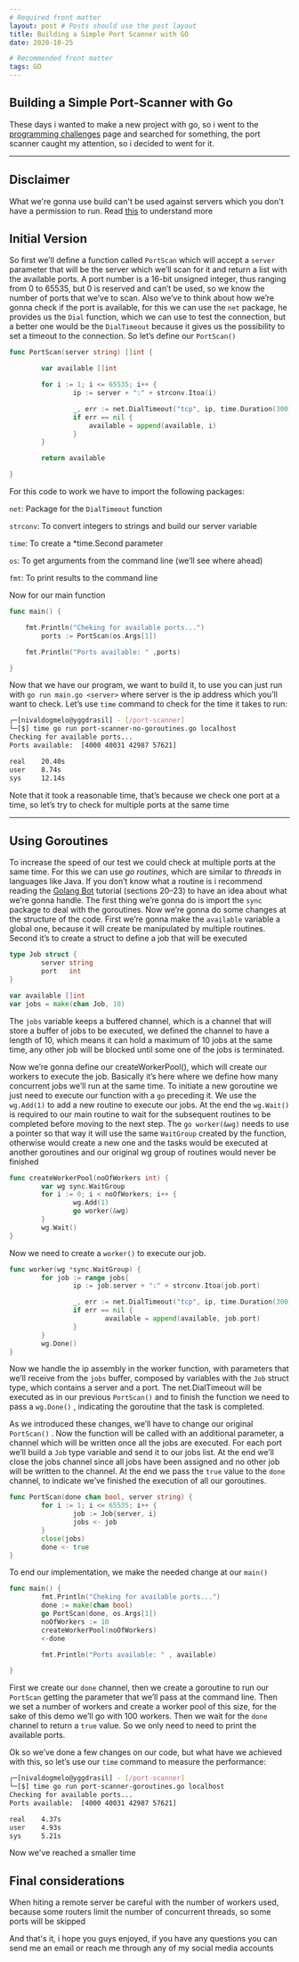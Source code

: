 ```yaml
---
# Required front matter
layout: post # Posts should use the post layout
title: Building a Simple Port Scanner with GO
date: 2020-10-25

# Recommended front matter
tags: GO 
---
```


## Building a Simple Port-Scanner with Go

These days i wanted to make a new project with go, so i went to the [programming challenges](https://github.com/thinkbreak/programming-challenges) page and searched for something, the port
scanner caught my attention, so i decided to went for it.

----------

## Disclaimer

What we're gonna use build can't be used against servers which you don't have a permission to run. Read [this](https://nmap.org/book/legal-issues.html "nmap legal issues") to understand more

## Initial Version

So first we’ll define a function called `PortScan` which will accept a `server` parameter that will be the server which we’ll scan for it and return a list with the available ports. 
A port number is a 16-bit unsigned integer, thus ranging from 0 to 65535, but 0 is reserved and can’t be used, so we know the number of ports that we’ve to scan. Also we’ve to think 
about how we’re gonna check if the port is available, for this we can use the `net` package, he provides us the `Dial` function, which we can use to test the connection, but a better 
one would be the `DialTimeout` because it gives us the possibility to set a timeout to the connection. So let’s define our `PortScan()`

```go
func PortScan(server string) []int {

        var available []int

        for i := 1; i <= 65535; i++ {
                ip := server + ":" + strconv.Itoa(i)

                _, err := net.DialTimeout("tcp", ip, time.Duration(300)*time.Millisecond)
                if err == nil {
                    available = append(available, i)
                }
        }

        return available

}
```

For this code to work we have to import the following packages:

`net`: Package for the `DialTimeout` function

`strconv`: To convert integers to strings and build our server variable

`time`: To create a *time.Second parameter

`os`: To get arguments from the command line (we’ll see where ahead)

`fmt`: To print results to the command line

Now for our main function

```go
func main() {

    fmt.Println("Cheking for available ports...")
        ports := PortScan(os.Args[1])

    fmt.Println("Ports available: " ,ports)

}
```

Now that we have our program, we want to build it, to use you can just run with `go run main.go <server>` where server is the ip address which you’ll want to check. Let’s use `time` command
to check for the time it takes to run:

```bash
┌─[nivaldogmelo@yggdrasil] - [/port-scanner]
└─[$] time go run port-scanner-no-goroutines.go localhost
Checking for available ports...
Ports available:  [4000 40031 42987 57621]

real    20.40s
user    8.74s
sys     12.14s

```

Note that it took a reasonable time, that’s because we check one port at a time, so let’s try to check for multiple ports at the same time

----------

## Using Goroutines

To increase the speed of our test we could check at multiple ports at the same time. For this we can use _go routines_, which are similar to _threads_ in languages like Java. If you don’t
know what a routine is i recommend reading the [Golang Bot](https://golangbot.com/learn-golang-series/) tutorial (sections 20–23) to have an idea about what we’re gonna handle.
The first thing we’re gonna do is import the `sync` package to deal with the goroutines. Now we’re gonna do some changes at the structure of the code. First we’re gonna make the `available`
variable a global one, because it will create be manipulated by multiple routines. Second it’s to create a struct to define a job that will be executed

```go
type Job struct {
        server string
        port   int
}

var available []int
var jobs = make(chan Job, 10)
```

The `jobs` variable keeps a buffered channel, which is a channel that will store a buffer of jobs to be executed, we defined the channel to have a length of 10, which means it can hold a 
maximum of 10 jobs at the same time, any other job will be blocked until some one of the jobs is terminated.

Now we’re gonna define our createWorkerPool(), which will create our workers to execute the job. Basically it’s here where we define how many concurrent jobs we’ll run at the same time.
To initiate a new goroutine we just need to execute our function with a `go` preceding it. We use the `wg.Add(1)` to add a new routine to execute our jobs. At the end the `wg.Wait()` 
is required to our main routine to wait for the subsequent routines to be completed before moving to the next step. The `go worker(&wg)` needs to use a pointer so that way it will use the
same `WaitGroup` created by the function, otherwise would create a new one and the tasks would be executed at another goroutines and our original wg group of routines would never be finished

```go
func createWorkerPool(noOfWorkers int) {
        var wg sync.WaitGroup
        for i := 0; i < noOfWorkers; i++ {
                wg.Add(1)
                go worker(&wg)
        }
        wg.Wait()
}
```

Now we need to create a `worker()` to execute our job.

```go
func worker(wg *sync.WaitGroup) {
        for job := range jobs{
                ip := job.server + ":" + strconv.Itoa(job.port)

                _, err := net.DialTimeout("tcp", ip, time.Duration(300)*time.Millisecond)
                if err == nil {
                        available = append(available, job.port)
                }
        }
        wg.Done()
}
```

Now we handle the ip assembly in the worker function, with parameters that we’ll receive from the `jobs` buffer, composed by variables with the `Job` struct type, which contains a server and a 
port. The net.DialTimeout will be executed as in our previous `PortScan()` and to finish the function we need to pass a `wg.Done()` , indicating the goroutine that the task is completed.

As we introduced these changes, we’ll have to change our original `PortScan()` . Now the function will be called with an additional parameter, a channel which will be written once all the jobs
are executed. For each port we’ll build a `Job` type variable and send it to our jobs list. At the end we’ll close the jobs channel since all jobs have been assigned and no other job will be
written to the channel. At the end we pass the `true` value to the `done` channel, to indicate we’ve finished the execution of all our goroutines.

```go
func PortScan(done chan bool, server string) {
        for i := 1; i <= 65535; i++ {
                job := Job{server, i}
                jobs <- job
        }
        close(jobs)
        done <- true
}
```

To end our implementation, we make the needed change at our `main()`

```go
func main() {
        fmt.Println("Cheking for available ports...")
        done := make(chan bool)
        go PortScan(done, os.Args[1])
        noOfWorkers := 10
        createWorkerPool(noOfWorkers)
        <-done

        fmt.Println("Ports available: " , available)

}
```

First we create our `done` channel, then we create a goroutine to run our `PortScan` getting the parameter that we’ll pass at the command line. Then we set a number of workers and 
create a worker pool of this size, for the sake of this demo we’ll go with 100 workers. Then we wait for the `done` channel to return a `true` value. So we only need to need to print
the available ports.

Ok so we’ve done a few changes on our code, but what have we achieved with this, so let’s use our `time` command to measure the performance:

```bash
┌─[nivaldogmelo@yggdrasil] - [/port-scanner]
└─[$] time go run port-scanner-goroutines.go localhost
Checking for available ports...
Ports available:  [4000 40031 42987 57621]

real    4.37s
user    4.93s
sys     5.21s
```

Now we've reached a smaller time

## Final considerations

When hiting a remote server be careful with the number of workers used, because some routers limit the number of concurrent threads, so some ports will be skipped

And that's it, i hope you guys enjoyed, if you have any questions you can send me an email or reach me through any of my social media accounts

